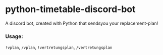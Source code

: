 # python-timetable-discord-bot

A discord bot, created with Python that sendsyou your replacement-plan!

### Usage:
`!vplan`, `/vplan`, `!vertretungsplan`, `/vertretungsplan`
